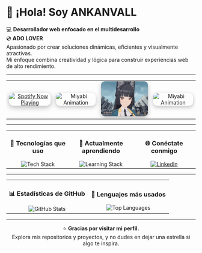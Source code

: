 <h1 align="left">👋 ¡Hola! Soy <strong>ANKANVALL</strong></h1>

<p align="left">
💻 <strong>Desarrollador web enfocado en el multidesarrollo</strong><br>
💿 <strong>ADO LOVER</strong><br>
Apasionado por crear soluciones dinámicas, eficientes y visualmente atractivas.<br>
Mi enfoque combina creatividad y lógica para construir experiencias web de alto rendimiento.
</p>

---

<table align="center" cellspacing="10">
  <tr>
    <td align="center" valign="middle">
      <a href="https://spotify-github-profile.kittinanx.com/api/view?uid=12120788821&cover_image=true&theme=spotify-embed&show_offline=false&background_color=4c53b8&interchange=true&mode=dark&bar_color=53b14f&bar_color_cover=true" target="_blank">
        <img 
          src="https://spotify-github-profile.kittinanx.com/api/view?uid=12120788821&cover_image=true&theme=spotify-embed&show_offline=false&background_color=4c53b8&interchange=true&mode=dark&bar_color=53b14f&bar_color_cover=true" 
          alt="Spotify Now Playing"
          width="400"
          style="border-radius:12px; box-shadow:0 4px 15px rgba(0,0,0,0.3);"
        />
      </a>
    </td>
    <td align="center" valign="middle">
      <img 
        src="assets/miyabi-first.gif" 
        alt="Miyabi Animation" 
        width="200" 
        style="border-radius:10px; box-shadow:0 4px 12px rgba(0,0,0,0.25);"
      />
    </td>
    <td align="center" valign="middle">
      <img 
        src="assets/miyabi.gif" 
        alt="Miyabi Animation" 
        width="200" 
        style="border-radius:10px; box-shadow:0 4px 12px rgba(0,0,0,0.25);"
      />
    </td>
    <td align="center" valign="middle">
      <img 
        src="assets/miyabi-first.gif" 
        alt="Miyabi Animation" 
        width="200" 
        style="border-radius:10px; box-shadow:0 4px 12px rgba(0,0,0,0.25);"
      />
    </td>
  </tr>
</table>


---

<table align="center" width="100%">
  <tr>
    <td align="center" width="33%">
      <h3>🚀 Tecnologías que uso</h3>
      <img src="https://skillicons.dev/icons?i=php,laravel,js,tailwind,python,java" alt="Tech Stack">
    </td>
    <td align="center" width="33%">
      <h3>🌱 Actualmente aprendiendo</h3>
      <img src="https://skillicons.dev/icons?i=cpp,cs,linux,nodejs" alt="Learning Stack">
    </td>
    <td align="center" width="33%">
      <h3>🌐 Conéctate conmigo</h3>
      <a href="https://www.linkedin.com" target="_blank">
        <img src="https://skillicons.dev/icons?i=linkedin" alt="LinkedIn">
      </a>
    </td>
  </tr>
</table>

---

<table align="center" width="100%">
  <tr>
    <td align="center" width="50%">
      <h3>📊 Estadísticas de GitHub</h3>
      <img src="https://github-readme-stats.vercel.app/api?username=AnkanVall&show_icons=true&theme=tokyonight" alt="GitHub Stats" width="90%">
    </td>
    <td align="center" width="50%">
      <h3>🧰 Lenguajes más usados</h3>
      <img src="https://github-readme-stats.vercel.app/api/top-langs/?username=AnkanVall&layout=compact&theme=tokyonight" alt="Top Languages" width="90%">
    </td>
  </tr>
</table>

---

<p align="center">
⭐ <strong>Gracias por visitar mi perfil.</strong><br>
Explora mis repositorios y proyectos, y no dudes en dejar una estrella si algo te inspira.
</p>
